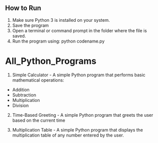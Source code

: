 ## How to Run
1. Make sure Python 3 is installed on your system.
2. Save the program 
3. Open a terminal or command prompt in the folder where the file is saved.
4. Run the program using:
python codename.py 

# All_Python_Programs
1. Simple Calculator - A simple Python program that performs basic mathematical operations:
- Addition
- Subtraction
- Multiplication
- Division

2. Time-Based Greeting - A simple Python program that greets the user based on the current time

3. Multiplication Table - A simple Python program that displays the multiplication table of any number entered by the user.
 

